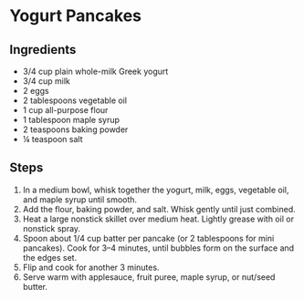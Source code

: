 # Yogurt Pancakes

## Ingredients
- 3/4 cup plain whole-milk Greek yogurt  
- 3/4 cup milk  
- 2 eggs  
- 2 tablespoons vegetable oil  
- 1 cup all-purpose flour  
- 1 tablespoon maple syrup  
- 2 teaspoons baking powder  
- ¼ teaspoon salt

## Steps
1. In a medium bowl, whisk together the yogurt, milk, eggs, vegetable oil, and maple syrup until smooth.  
2. Add the flour, baking powder, and salt. Whisk gently until just combined.  
3. Heat a large nonstick skillet over medium heat. Lightly grease with oil or nonstick spray.  
4. Spoon about 1/4 cup batter per pancake (or 2 tablespoons for mini pancakes). Cook for 3–4 minutes, until bubbles form on the surface and the edges set.  
5. Flip and cook for another 3 minutes.  
6. Serve warm with applesauce, fruit puree, maple syrup, or nut/seed butter.  
